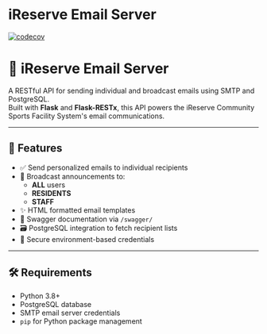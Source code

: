 # iReserve Email Server

[![codecov](https://codecov.io/gh/SD-Project-2025/iReserve-Email-Server/branch/main/graph/badge.svg)](https://codecov.io/gh/SD-Project-2025/iReserve-Email-Server)

# 📧 iReserve Email Server

A RESTful API for sending individual and broadcast emails using SMTP and PostgreSQL.  
Built with **Flask** and **Flask-RESTx**, this API powers the iReserve Community Sports Facility System's email communications.

---

## 🚀 Features

- ✅ Send personalized emails to individual recipients
- 📢 Broadcast announcements to:
  - **ALL** users
  - **RESIDENTS**
  - **STAFF**
- ✨ HTML formatted email templates
- 🧭 Swagger documentation via `/swagger/`
- 🗃️ PostgreSQL integration to fetch recipient lists
- 🔐 Secure environment-based credentials

---

## 🛠 Requirements

- Python 3.8+
- PostgreSQL database
- SMTP email server credentials
- `pip` for Python package management
